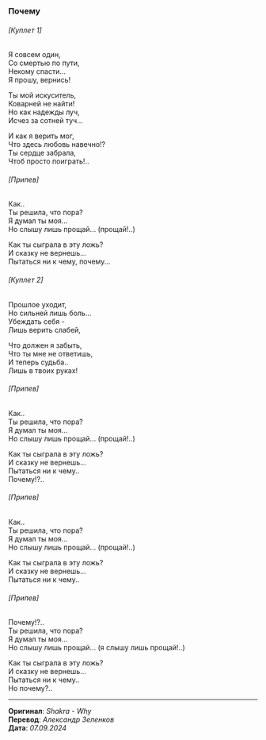 ### Почему

###### [Куплет 1]

Я совсем один, \
Со смертью по пути, \
Некому спасти... \
Я прошу, вернись!

Ты мой искуситель, \
Коварней не найти! \
Но как надежды луч, \
Исчез за сотней туч...

И как я верить мог, \
Что здесь любовь навечно!? \
Ты сердце забрала, \
Чтоб просто поиграть!..

###### [Припев]

Как.. \
Ты решила, что пора? \
Я думал ты моя... \
Но слышу лишь прощай... (прощай!..)

Как ты сыграла в эту ложь? \
И сказку не вернешь... \
Пытаться ни к чему, почему...

###### [Куплет 2]

Прошлое уходит, \
Но сильней лишь боль... \
Убеждать себя - \
Лишь верить слабей,

Что должен я забыть, \
Что ты мне не ответишь, \
И теперь судьба.. \
Лишь в твоих руках!

###### [Припев]

Как.. \
Ты решила, что пора? \
Я думал ты моя... \
Но слышу лишь прощай... (прощай!..)

Как ты сыграла в эту ложь? \
И сказку не вернешь... \
Пытаться ни к чему.. \
Почему!?..

###### [Припев]

Как.. \
Ты решила, что пора? \
Я думал ты моя... \
Но слышу лишь прощай... (прощай!..)

Как ты сыграла в эту ложь? \
И сказку не вернешь... \
Пытаться ни к чему..

###### [Припев]

Почему!?.. \
Ты решила, что пора? \
Я думал ты моя... \
Но слышу лишь прощай... (я слышу лишь прощай!..)

Как ты сыграла в эту ложь? \
И сказку не вернешь... \
Пытаться ни к чему.. \
Но почему?..

---

**Оригинал**: _Shakra - Why_ \
**Перевод**: _Александр Зеленков_ \
**Дата**: _07.09.2024_
